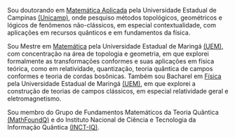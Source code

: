 Sou doutorando em [Matemática Aplicada](https://www.ime.unicamp.br/pos-graduacao/matematica-aplicada) pela Universidade Estadual de Campinas [(Unicamp)](https://www.unicamp.br/unicamp/), onde pesquiso métodos topológicos, geométricos e lógicos de fenômenos não-clássicos, em especial contextualidade, com aplicações em recursos quânticos e em fundamentos da física.

Sou Mestre em [Matemática](http://www.pma.uem.br/) pela Universidade Estadual de Maringá [(UEM)](http://www.uem.br/), com concentração na área de topologia e geometria, em que explorei formalmente as transformações conformes e suas aplicações em física teórica, como em relatividade, quantização, teoria quântica de campos conformes e teoria de cordas bosônicas. Também sou Bacharel em [Física](http://www.dfi.uem.br/fisica/) pela Universidade Estadual de Maringá [(UEM)](http://www.uem.br/), em que explorei a construção de teorias de campos clássicos, em especial relatividade geral e eletromagnetismo.

Sou membro do Grupo de Fundamentos Matemáticos da Teoria Quântica [(MathFoundQ)](https://www.ime.unicamp.br/~mfq/) e do Instituto Nacional de Ciência e Tecnologia da Informação Quântica [(INCT-IQ)](https://inctiq.if.ufrj.br/).
